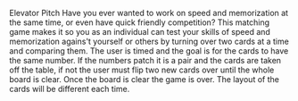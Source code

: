Elevator Pitch
Have you ever wanted to work on speed and memorization at the same time, or even have quick friendly competition? This matching game makes it so you as an individual can test your skills of speed and memorization agains't yourself or others by turning over two cards at a time and comparing them. The user is timed and the goal is for the cards to have the same number. If the numbers patch it is a pair and the cards are taken off the table, if not the user must flip two new cards over until the whole board is clear. Once the board is clear the game is over. The layout of the cards will be different each time.
